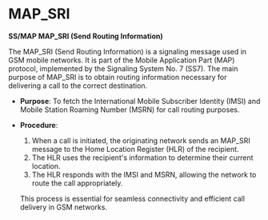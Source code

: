 # MAP\_SRI

**SS/MAP MAP\_SRI (Send Routing Information)**

The MAP\_SRI (Send Routing Information) is a signaling message used in GSM mobile networks. It is part of the Mobile Application Part (MAP) protocol, implemented by the Signaling System No. 7 (SS7). The main purpose of MAP\_SRI is to obtain routing information necessary for delivering a call to the correct destination.

* **Purpose**: To fetch the International Mobile Subscriber Identity (IMSI) and Mobile Station Roaming Number (MSRN) for call routing purposes.
*   **Procedure**:

    1. When a call is initiated, the originating network sends an MAP\_SRI message to the Home Location Register (HLR) of the recipient.
    2. The HLR uses the recipient's information to determine their current location.
    3. The HLR responds with the IMSI and MSRN, allowing the network to route the call appropriately.

    This process is essential for seamless connectivity and efficient call delivery in GSM networks.

